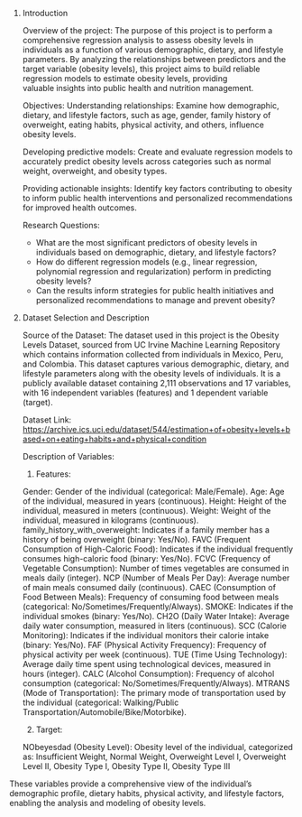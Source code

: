 1. Introduction
   
   Overview of the project:
   The purpose of this project is to perform a comprehensive regression analysis to assess obesity levels in individuals as a function of various demographic, dietary, and lifestyle parameters.     By analyzing the relationships between predictors and the target variable (obesity levels), this project aims to build reliable regression models to estimate obesity levels, providing       
   valuable insights into public health and nutrition management.

   Objectives: Understanding relationships: Examine how demographic, dietary, and lifestyle factors, such as age, gender, family history of overweight, eating habits, physical activity, and         others, influence obesity levels.

   Developing predictive models: Create and evaluate regression models to accurately predict obesity levels across categories such as normal weight, overweight, and obesity types.

   Providing actionable insights: Identify key factors contributing to obesity to inform public health interventions and personalized recommendations for improved health outcomes.

   Research Questions:

   - What are the most significant predictors of obesity levels in individuals based on demographic, dietary, and lifestyle factors?
   - How do different regression models (e.g., linear regression, polynomial regression and regularization) perform in predicting obesity levels?
   - Can the results inform strategies for public health initiatives and personalized recommendations to manage and prevent obesity?

2. Dataset Selection and Description
   
   Source of the Dataset:
   The dataset used in this project is the Obesity Levels Dataset, sourced from UC Irvine Machine Learning Repository which contains information collected from individuals in Mexico, Peru, and      Colombia. This dataset captures various demographic, dietary, and lifestyle parameters along with the obesity levels of individuals. It is a publicly available dataset containing 2,111           observations and 17 variables, with 16 independent variables (features) and 1 dependent variable (target).

   Dataset Link: https://archive.ics.uci.edu/dataset/544/estimation+of+obesity+levels+based+on+eating+habits+and+physical+condition

   Description of Variables:
   1. Features:

   Gender: Gender of the individual (categorical: Male/Female).
   Age: Age of the individual, measured in years (continuous).
   Height: Height of the individual, measured in meters (continuous).
   Weight: Weight of the individual, measured in kilograms (continuous).
   family_history_with_overweight: Indicates if a family member has a history of being overweight (binary: Yes/No).
   FAVC (Frequent Consumption of High-Caloric Food): Indicates if the individual frequently consumes high-caloric food (binary: Yes/No).
   FCVC (Frequency of Vegetable Consumption): Number of times vegetables are consumed in meals daily (integer).
   NCP (Number of Meals Per Day): Average number of main meals consumed daily (continuous).
   CAEC (Consumption of Food Between Meals): Frequency of consuming food between meals (categorical: No/Sometimes/Frequently/Always).
   SMOKE: Indicates if the individual smokes (binary: Yes/No).
   CH2O (Daily Water Intake): Average daily water consumption, measured in liters (continuous).
   SCC (Calorie Monitoring): Indicates if the individual monitors their calorie intake (binary: Yes/No).
   FAF (Physical Activity Frequency): Frequency of physical activity per week (continuous).
   TUE (Time Using Technology): Average daily time spent using technological devices, measured in hours (integer).
   CALC (Alcohol Consumption): Frequency of alcohol consumption (categorical: No/Sometimes/Frequently/Always).
   MTRANS (Mode of Transportation): The primary mode of transportation used by the individual (categorical: Walking/Public Transportation/Automobile/Bike/Motorbike).

   2. Target:

   NObeyesdad (Obesity Level): Obesity level of the individual, categorized as: Insufficient Weight, Normal Weight, Overweight Level I, Overweight Level II, Obesity Type I, Obesity Type II,         Obesity Type III

These variables provide a comprehensive view of the individual’s demographic profile, dietary habits, physical activity, and lifestyle factors, enabling the analysis and modeling of obesity levels.
